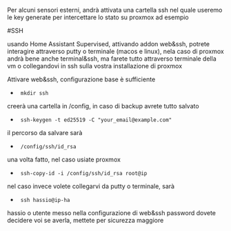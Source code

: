 Per alcuni sensori esterni, andrà attivata una cartella ssh nel quale useremo le key generate per intercettare lo stato su proxmox ad esempio

#SSH

usando Home Assistant Supervised, attivando addon web&ssh, potrete interagire attraverso putty o terminale (macos e linux), nela caso di proxmox andrà bene anche terminal&ssh, ma farete tutto attraverso terminale della vm o collegandovi in ssh sulla vostra installazione di proxmox

Attivare web&ssh, configurazione base è sufficiente

*      mkdir ssh

creerà una cartella in /config, in caso di backup avrete tutto salvato

*      ssh-keygen -t ed25519 -C "your_email@example.com"

il percorso da salvare sarà

*      /config/ssh/id_rsa

una volta fatto, nel caso usiate proxmox

*      ssh-copy-id -i /config/ssh/id_rsa root@ip
 
nel caso invece volete collegarvi da putty o terminale, sarà

*      ssh hassio@ip-ha 

 hassio o utente messo nella configurazione di web&ssh
 password dovete decidere voi se averla, mettete per sicurezza maggiore
